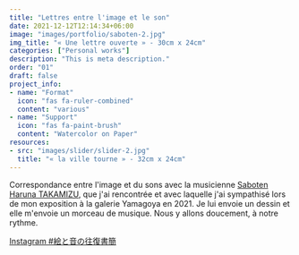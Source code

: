 ```yaml
---
title: "Lettres entre l'image et le son"
date: 2021-12-12T12:14:34+06:00
image: "images/portfolio/saboten-2.jpg"
img_title: "« Une lettre ouverte » - 30cm x 24cm"
categories: ["Personal works"]
description: "This is meta description."
order: "01"
draft: false
project_info:
- name: "Format"
  icon: "fas fa-ruler-combined"
  content: "various"
- name: "Support"
  icon: "fas fa-paint-brush"
  content: "Watercolor on Paper"
resources:
- src: "images/slider/slider-2.jpg"
  title: "« la ville tourne » - 32cm x 24cm"
---
```

Correspondance entre l'image et du sons avec la musicienne [Saboten Haruna TAKAMIZU](http://takamizuharuna.com), que j'ai rencontrée et avec laquelle j'ai sympathisé lors de mon exposition à la galerie Yamagoya en 2021. Je lui envoie un dessin et elle m'envoie un morceau de musique. Nous y allons doucement, à notre rythme.  

[Instagram #絵と音の往復書簡](https://www.instagram.com/explore/tags/絵と音の往復書簡/?hl=undefined)
